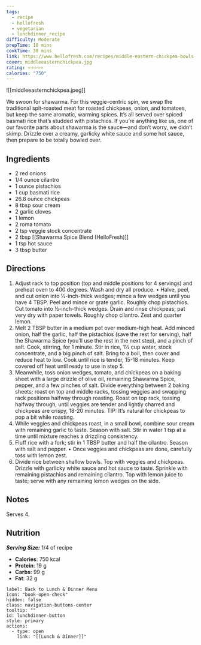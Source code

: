 ```yaml
---
tags:
  - recipe
  - hellofresh
  - vegetarian
  - lunchdinner_recipe
difficulty: Moderate
prepTime: 10 mins
cookTime: 30 mins
link: https://www.hellofresh.com/recipes/middle-eastern-chickpea-bowls-60ca026787bb2a1eab5d2f27
cover: middleeasternchickpea.jpg
rating: ⭐️⭐️⭐️⭐️⭐️
calories: "750"
---
```


![[middleeasternchickpea.jpeg]]

We swoon for shawarma. For this veggie-centric spin, we swap the traditional spit-roasted meat for roasted chickpeas, onion, and tomatoes, but keep the same aromatic, warming spices. It’s all served over spiced basmati rice that’s studded with pistachios. If you’re anything like us, one of our favorite parts about shawarma is the sauce—and don’t worry, we didn’t skimp. Drizzle over a creamy, garlicky white sauce and some hot sauce, then prepare to be totally bowled over.

## Ingredients
- 2 red onions
- 1/4 ounce cilantro
- 1 ounce pistachios
- 1 cup basmati rice
- 26.8 ounce chickpeas
- 8 tbsp sour cream
- 2 garlic cloves
- 1 lemon
- 2 roma tomato
- 2 tsp veggie stock concentrate
- 2 tbsp [[Shawarma Spice Blend (HelloFresh)]]
- 1 tsp hot sauce
- 3 tbsp butter


## Directions
1. Adjust rack to top position (top and middle positions for 4 servings) and preheat oven to 400 degrees. Wash and dry all produce. • Halve, peel, and cut onion into ½-inch-thick wedges; mince a few wedges until you have 4 TBSP. Peel and mince or grate garlic. Roughly chop pistachios. Cut tomato into ½-inch-thick wedges. Drain and rinse chickpeas; pat very dry with paper towels. Roughly chop cilantro. Zest and quarter lemon.
2. Melt 2 TBSP butter in a medium pot over medium-high heat. Add minced onion, half the garlic, half the pistachios (save the rest for serving), half the Shawarma Spice (you’ll use the rest in the next step), and a pinch of salt. Cook, stirring, for 1 minute. Stir in rice, 1½ cup water, stock concentrate, and a big pinch of salt. Bring to a boil, then cover and reduce heat to low. Cook until rice is tender, 15-18 minutes. Keep covered off heat until ready to use in step 5.
3. Meanwhile, toss onion wedges, tomato, and chickpeas on a baking sheet with a large drizzle of olive oil, remaining Shawarma Spice, pepper, and a few pinches of salt. Divide everything between 2 baking sheets; roast on top and middle racks, tossing veggies and swapping rack positions halfway through roasting.  Roast on top rack, tossing halfway through, until veggies are tender and lightly charred and chickpeas are crispy, 18-20 minutes. TIP: It’s natural for chickpeas to pop a bit while roasting.
4. While veggies and chickpeas roast, in a small bowl, combine sour cream with remaining garlic to taste. Season with salt. Stir in water 1 tsp at a time until mixture reaches a drizzling consistency.
5. Fluff rice with a fork; stir in 1 TBSP butter and half the cilantro. Season with salt and pepper. • Once veggies and chickpeas are done, carefully toss with lemon zest.
6. Divide rice between shallow bowls. Top with veggies and chickpeas. Drizzle with garlicky white sauce and hot sauce to taste. Sprinkle with remaining pistachios and remaining cilantro. Top with lemon juice to taste; serve with any remaining lemon wedges on the side.

## Notes
Serves 4.

## Nutrition
***Serving Size:*** 1/4 of recipe
- **Calories**: 750 kcal
- **Protein**: 19 g
- **Carbs**: 99 g
- **Fat**: 32 g


```meta-bind-button
label: Back to Lunch & Dinner Menu
icon: "book-open-check"
hidden: false
class: navigation-buttons-center
tooltip: ""
id: lunchdinner-button
style: primary
actions:
  - type: open
    link: "[[Lunch & Dinner]]"

```
 
